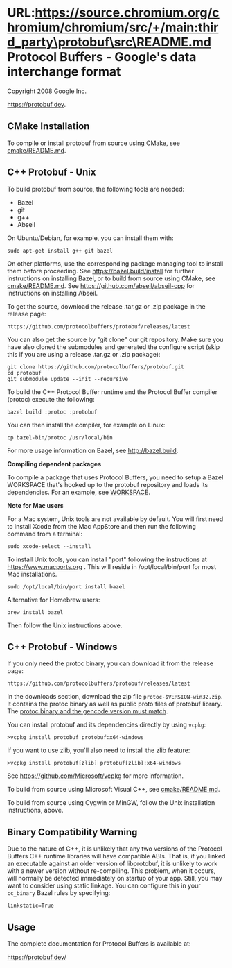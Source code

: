 URL:https://source.chromium.org/chromium/chromium/src/+/main:third_party\protobuf\src\README.md
Protocol Buffers - Google's data interchange format
===================================================

Copyright 2008 Google Inc.

https://protobuf.dev.

CMake Installation
-----------------------

To compile or install protobuf from source using CMake, see
[cmake/README.md](../cmake/README.md).

C++ Protobuf - Unix
-----------------------

To build protobuf from source, the following tools are needed:

*   Bazel
*   git
*   g++
*   Abseil

On Ubuntu/Debian, for example, you can install them with:

    sudo apt-get install g++ git bazel

On other platforms, use the corresponding package managing tool to install them
before proceeding. See https://bazel.build/install for further instructions on
installing Bazel, or to build from source using CMake, see
[cmake/README.md](../cmake/README.md). See https://github.com/abseil/abseil-cpp
for instructions on installing Abseil.

To get the source, download the release .tar.gz or .zip package in the
release page:

    https://github.com/protocolbuffers/protobuf/releases/latest

You can also get the source by "git clone" our git repository. Make sure you
have also cloned the submodules and generated the configure script (skip this
if you are using a release .tar.gz or .zip package):

    git clone https://github.com/protocolbuffers/protobuf.git
    cd protobuf
    git submodule update --init --recursive

To build the C++ Protocol Buffer runtime and the Protocol Buffer compiler
(protoc) execute the following:

    bazel build :protoc :protobuf

You can then install the compiler, for example on Linux:

    cp bazel-bin/protoc /usr/local/bin

For more usage information on Bazel, see http://bazel.build.

**Compiling dependent packages**

To compile a package that uses Protocol Buffers, you need to setup a Bazel
WORKSPACE that's hooked up to the protobuf repository and loads its
dependencies.  For an example, see [WORKSPACE](../examples/WORKSPACE).

**Note for Mac users**

For a Mac system, Unix tools are not available by default. You will first need
to install Xcode from the Mac AppStore and then run the following command from
a terminal:

    sudo xcode-select --install

To install Unix tools, you can install "port" following the instructions at
https://www.macports.org . This will reside in /opt/local/bin/port for most
Mac installations.

    sudo /opt/local/bin/port install bazel

Alternative for Homebrew users:

    brew install bazel

Then follow the Unix instructions above.


C++ Protobuf - Windows
--------------------------

If you only need the protoc binary, you can download it from the release
page:

    https://github.com/protocolbuffers/protobuf/releases/latest

In the downloads section, download the zip file `protoc-$VERSION-win32.zip`. It
contains the protoc binary as well as public proto files of protobuf library.
The
[protoc binary and the gencode version must match](https://protobuf.dev/support/cross-version-runtime-guarantee/#cpp).

You can install protobuf and its dependencies directly by using `vcpkg`:

    >vcpkg install protobuf protobuf:x64-windows

If you want to use zlib, you'll also need to install the zlib feature:

    >vcpkg install protobuf[zlib] protobuf[zlib]:x64-windows

See https://github.com/Microsoft/vcpkg for more information.

To build from source using Microsoft Visual C++, see [cmake/README.md](../cmake/README.md).

To build from source using Cygwin or MinGW, follow the Unix installation
instructions, above.

Binary Compatibility Warning
----------------------------

Due to the nature of C++, it is unlikely that any two versions of the
Protocol Buffers C++ runtime libraries will have compatible ABIs.
That is, if you linked an executable against an older version of
libprotobuf, it is unlikely to work with a newer version without
re-compiling.  This problem, when it occurs, will normally be detected
immediately on startup of your app.  Still, you may want to consider
using static linkage.  You can configure this in your `cc_binary` Bazel rules
by specifying:

    linkstatic=True

Usage
-----

The complete documentation for Protocol Buffers is available at:

https://protobuf.dev/
